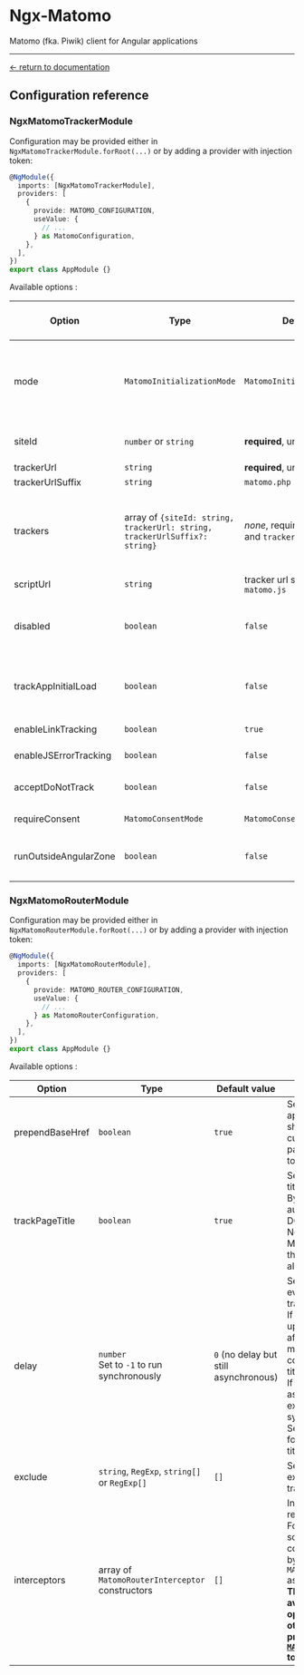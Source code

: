 # Ngx-Matomo

Matomo (fka. Piwik) client for Angular applications

---

[← return to documentation](../README.md)

## Configuration reference

### NgxMatomoTrackerModule

Configuration may be provided either in `NgxMatomoTrackerModule.forRoot(...)` or by adding a provider with injection
token:

```typescript
@NgModule({
  imports: [NgxMatomoTrackerModule],
  providers: [
    {
      provide: MATOMO_CONFIGURATION,
      useValue: {
        // ...
      } as MatomoConfiguration,
    },
  ],
})
export class AppModule {}
```

Available options :

| Option                | Type                                                                       | Default value                                                  | Description                                                                                                                                                                                              | Available in `MANUAL` mode |
| --------------------- | -------------------------------------------------------------------------- | -------------------------------------------------------------- | -------------------------------------------------------------------------------------------------------------------------------------------------------------------------------------------------------- | -------------------------- |
| mode                  | `MatomoInitializationMode`                                                 | `MatomoInitializationMode.AUTO`                                | Set whether tracking code should be automatically embedded or not. <br>If set to `MatomoInitializationMode.MANUAL`, some other option cannot be used.                                                    | -                          |
| siteId                | `number` or `string`                                                       | <b>required</b>, unless `trackers` is set                      | Your Matomo site id (may be found in your Matomo server's settings).                                                                                                                                     | no                         |
| trackerUrl            | `string`                                                                   | <b>required</b>, unless `trackers` is set                      | Your Matomo server url.                                                                                                                                                                                  | no                         |
| trackerUrlSuffix      | `string`                                                                   | `matomo.php`                                                   | Suffix to append to `trackerUrl`.                                                                                                                                                                        | no                         |
| trackers              | array of `{siteId: string, trackerUrl: string, trackerUrlSuffix?: string}` | <i>none</i>, required unless `siteId` and `trackerUrl` are set | A list of multiple Matomo servers. Note that tracking code will be downloaded from the FIRST tracker in the list (unless `scriptUrl` option is set). Mutually exclusive with the three previous options. | no                         |
| scriptUrl             | `string`                                                                   | tracker url suffixed with `matomo.js`                          | Url of Matomo tracker's script.                                                                                                                                                                          | no                         |
| disabled              | `boolean`                                                                  | `false`                                                        | If set to `true` then all tracking operations become no-op. Note that in this case, all getter methods will return rejected Promises.                                                                    | yes                        |
| trackAppInitialLoad   | `boolean`                                                                  | `false`                                                        | If set to `true`, will call trackPageView on application init. This should probably never be used on a routed single-page application.                                                                   | yes                        |
| enableLinkTracking    | `boolean`                                                                  | `true`                                                         | If set to `false`, disable Matomo link tracking.                                                                                                                                                         | yes                        |
| enableJSErrorTracking | `boolean`                                                                  | `false`                                                        | If set to `true`, enable JS errors tracking.                                                                                                                                                             | yes                        |
| acceptDoNotTrack      | `boolean`                                                                  | `false`                                                        | Set whether to not track users who opt out of tracking using <i>Do Not Track</i> setting                                                                                                                 | yes                        |
| requireConsent        | `MatomoConsentMode`                                                        | `MatomoConsentMode.NONE`                                       | Configure user consent requirement.                                                                                                                                                                      | yes                        |
| runOutsideAngularZone | `boolean`                                                                  | `false`                                                        | If set to `true`, will run matomo calls outside of angular's NgZone. This may help if the call causes the app to freeze.                                                                                 | yes                        |

### NgxMatomoRouterModule

Configuration may be provided either in `NgxMatomoRouterModule.forRoot(...)` or by adding a provider with injection
token:

```typescript
@NgModule({
  imports: [NgxMatomoRouterModule],
  providers: [
    {
      provide: MATOMO_ROUTER_CONFIGURATION,
      useValue: {
        // ...
      } as MatomoRouterConfiguration,
    },
  ],
})
export class AppModule {}
```

Available options :

| Option          | Type                                            | Default value                         | Description                                                                                                                                                                                                                                                                                                                                                                                             |
| --------------- | ----------------------------------------------- | ------------------------------------- | ------------------------------------------------------------------------------------------------------------------------------------------------------------------------------------------------------------------------------------------------------------------------------------------------------------------------------------------------------------------------------------------------------- |
| prependBaseHref | `boolean`                                       | `true`                                | Set whether the application's <i>base href</i> should be prepended to current url when tracking page views. Set it to `false` to disable this behavior.                                                                                                                                                                                                                                                 |
| trackPageTitle  | `boolean`                                       | `true`                                | Set whether to detect page title when tracking views. <br>By default, page title is automatically detected from DOM document title. <br>Note that if set to `false`, Matomo is likely to still use the initial document title for all tracked page views.                                                                                                                                               |
| delay           | `number`<br>Set to `-1` to run synchronously    | `0` (no delay but still asynchronous) | Set a delay after navigation event before page view is tracked. <br>If your document title is updated asynchronously after Router events, you may have to set a delay to correctly detect document title. <br>If set to `0`, tacking is still asynchronous. Set it to `-1` to execute tracking synchronously.<br>See also previous sections for more advanced page title customization.                 |
| exclude         | `string`, `RegExp`, `string[]` or `RegExp[]`    | `[]`                                  | Set some url patterns to exclude from page views tracking.                                                                                                                                                                                                                                                                                                                                              |
| interceptors    | array of `MatomoRouterInterceptor` constructors | `[]`                                  | Interceptors types to register. <br>For more complex scenarios, it is possible to configure any interceptor by providing token `MATOMO_ROUTER_INTERCEPTORS` as `multi` provider(s). <br><b>This option is only available in `.forRoot()` options argument; otherwise they should be provided using [`MATOMO_ROUTER_INTERCEPTORS`](../README.md#customize-anything-page-title-ecommerce-view) token.</b> |
